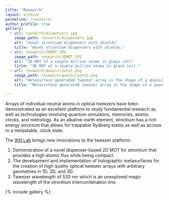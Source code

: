 ```yaml
---
title: "Research"
layout: archive
permalink: /research/
author_profile: true
gallery:
  - url: research/dispensers.jpg
    image_path: research/dispensers.jpg
    alt: "novel strontium dispensers with shields"
    title: "Novel strontium dispensers with shields."
  - url: research/3DMOT.JPG
    image_path: research/3DMOT.JPG
    alt: "3D MOT of a couple million atoms in glass cell"
    title: "3D MOT of a couple million atoms in glass cell."
  - url: research/quasicrystal.png
    image_path: research/quasicrystal.png
    alt: "metasurface generated tweezer array in the shape of a quasicrystal"
    title: "Metasurface generated tweezer array in the shape of a quasicrystal."

---
```

Arrays of individual neutral atoms in optical tweezers have been demonstrated as an excellent platform to study fundamental research as well as technologies involving quantum simulators, memories, atomic clocks, and metrology. As an alkaline-earth element, strontium has a rich energy structure that allows for trappable Rydberg states as well as access to a metastable, clock state.

The [Will Lab](https://www.will-lab.com/) brings new innovations to the tweezer platform:
1. Demonstration of a novel dispenser-based 2D MOT for strontium that provides a high atomic flux while being compact.
2. The development and implementation of holographic metasurfaces for the creation of high quality optical tweezer arrays with arbitrary geometries in 1D, 2D, and 3D.
3. Tweezer wavelength of 520 nm which is an unexplored magic wavelength of the strontium intercombination line.

{% include gallery %}
